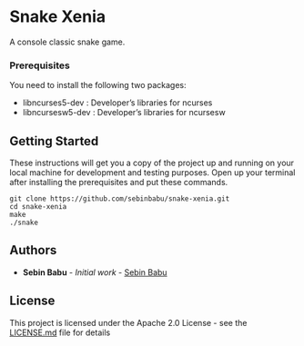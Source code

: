# Snake Xenia

A console classic snake game.

### Prerequisites

You need to install the following two packages: 
* libncurses5-dev : Developer’s libraries for ncurses
* libncursesw5-dev : Developer’s libraries for ncursesw

## Getting Started

These instructions will get you a copy of the project up and running on your local machine for development and testing purposes. Open up your terminal after installing the prerequisites and put these commands.

```
git clone https://github.com/sebinbabu/snake-xenia.git
cd snake-xenia
make
./snake
```

## Authors

* **Sebin Babu** - *Initial work* - [Sebin Babu](https://github.com/sebinbabu)

## License

This project is licensed under the Apache 2.0 License - see the [LICENSE.md](LICENSE.md) file for details

